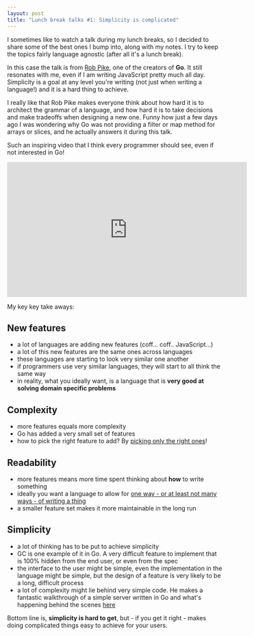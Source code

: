 ```yaml
---
layout: post
title: "Lunch break talks #1: Simplicity is complicated"
---
```


I sometimes like to watch a talk during my lunch breaks, so I decided to share some of the best ones I bump into, along with my notes.
I try to keep the topics fairly language agnostic (after all it's a lunch break). 

In this case the talk is from [Rob Pike](https://en.wikipedia.org/wiki/Rob_Pike), one of the creators of **Go**. It still resonates with me, even if I am writing JavaScript pretty much all day. Simplicity is a goal at any level you're writing (not just when writing a language!) and it is a hard thing to achieve.

I really like that Rob Pike makes everyone think about how hard it is to architect the grammar of a language, and how hard it is to take decisions and make tradeoffs when designing a new one. Funny how just a few days ago I was wondering why Go was not providing a filter or map method for arrays or slices, and he actually answers it during this talk.

Such an inspiring video that I think every programmer should see, even if not interested in Go! 

<iframe width="560" height="315" src="https://www.youtube-nocookie.com/embed/rFejpH_tAHM" frameborder="0" allow="accelerometer; autoplay; encrypted-media; gyroscope; picture-in-picture" allowfullscreen></iframe>

My key key take aways:

## New features
- a lot of languages are adding new features (coff... coff.. JavaScript...)
- a lot of this new features are the same ones across languages
- these languages are starting to look very similar one another
- if programmers use very similar languages, they will start to all think the same way
- in reality, what you ideally want, is a language that is **very good at solving domain specific problems**

## Complexity
- more features equals more complexity 
- Go has added a very small set of features
- how to pick the right feature to add? By [picking only the right ones](https://youtu.be/rFejpH_tAHM?t=263)!


## Readability
- more features means more time spent thinking about **how** to write something
- ideally you want a language to allow for [one way - or at least not many ways - of writing a thing](https://youtu.be/rFejpH_tAHM?t=371)
- a smaller feature set makes it more maintainable in the long run

## Simplicity
- a lot of thinking has to be put to achieve simplicity
- GC is one example of it in Go. A very difficult feature to implement that is 100% hidden from the end user, or even from the spec
- the interface to the user might be simple, even the implementation in the language might be simple, but the design of a feature is very likely to be a long, difficult process
- a lot of complexity might lie behind very simple code. He makes a fantastic walkthrough of a simple server written in Go and what's happening behind the scenes [here](https://youtu.be/rFejpH_tAHM?t=1266)

Bottom line is, **simplicity is hard to get**, but - if you get it right - makes doing complicated things easy to achieve for your users.

